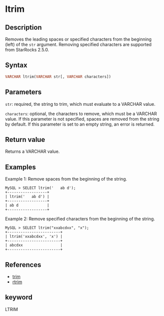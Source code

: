 # ltrim

## Description

Removes the leading spaces or specified characters from the beginning (left) of the `str` argument. Removing specified characters are supported from StarRocks 2.5.0.

## Syntax

```Haskell
VARCHAR ltrim(VARCHAR str[, VARCHAR characters])
```

## Parameters

`str`: required, the string to trim, which must evaluate to a VARCHAR value.

`characters`: optional, the characters to remove, which must be a VARCHAR value. If this parameter is not specified, spaces are removed from the string by default. If this parameter is set to an empty string, an error is returned.

## Return value

Returns a VARCHAR value.

## Examples

Example 1: Remove spaces from the beginning of the string.

```Plain Text
MySQL > SELECT ltrim('   ab d');
+------------------+
| ltrim('   ab d') |
+------------------+
| ab d             |
+------------------+
```

Example 2: Remove specified characters from the beginning of the string.

```Plain Text
MySQL > SELECT ltrim("xxabcdxx", "x");
+------------------------+
| ltrim('xxabcdxx', 'x') |
+------------------------+
| abcdxx                 |
+------------------------+
```

## References

- [trim](trim.md)
- [rtrim](rtrim.md)

## keyword

LTRIM
